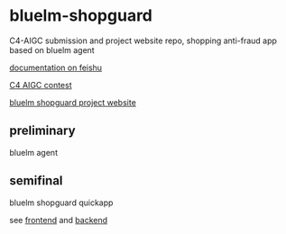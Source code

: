 # bluelm-shopguard

C4-AIGC submission and project website repo, shopping anti-fraud app based on bluelm agent

[documentation on feishu](https://vcne7uv5hsaw.feishu.cn/wiki/U089wbVCNiZNNTko2XCcscuGnWc?from=from_copylink)

[C4 AIGC contest](https://aigc.vivo.com.cn/#/home)

[bluelm shopguard project website](https://bluelm-shopguard.github.io/bluelm-shopguard/)

## preliminary

bluelm agent

## semifinal

bluelm shopguard quickapp

see [frontend](https://github.com/bluelm-shopguard/shopguard-chatbot) and [backend](https://github.com/bluelm-shopguard/shopguard-backend)
